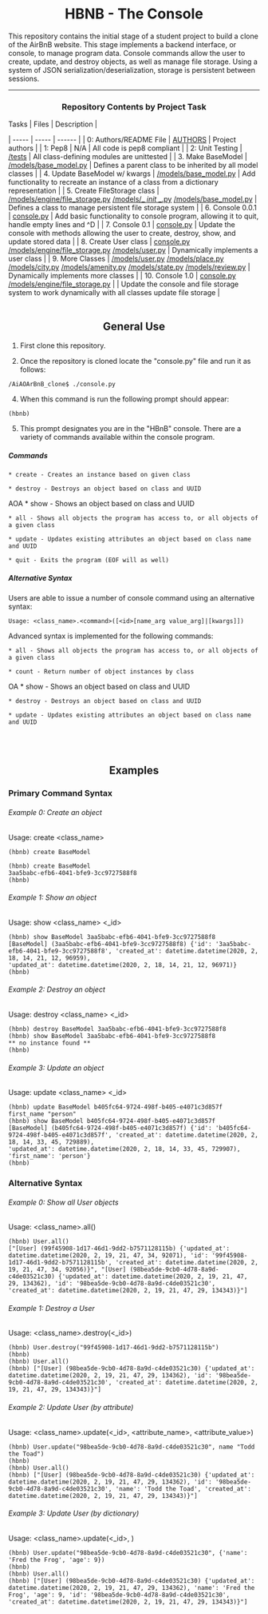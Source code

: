 <center> <h1>HBNB - The Console</h1> </center>

This repository contains the initial stage of a student project to build a clone of the AirBnB website. This stage implements a backend interface, or console, to manage program data. Console commands allow the user to create, update, and destroy objects, as well as manage file storage. Using a system of JSON serialization/deserialization, storage is persistent between sessions.

---
 
<center><h3>Repository Contents by Project Task</h3> </center>

 Tasks | Files | Description |

| -----                         | -----                                                                                                                                                                                                                                                                                                                                                                                                                                                                                                                           | ------                                                                                             |
| 0: Authors/README File        | [AUTHORS](https://github.com/TSOlami/AirBnB_clone_v2/blob/master/AUTHORS)                                                                                                                                                                                                                                                                                                                                                                                                                                                       | Project authors                                                                                    |
| 1: Pep8                       | N/A                                                                                                                                                                                                                                                                                                                                                                                                                                                                                                                             | All code is pep8 compliant                                                                         |
| 2: Unit Testing               | [/tests](https://github.com/TSOlami/AirBnB_clone_v2/tree/master/tests)                                                                                                                                                                                                                                                                                                                                                                                                                                                          | All class-defining modules are unittested                                                          |
| 3. Make BaseModel             | [/models/base_model.py](https://github.com/TSOlami/AirBnB_clone_v2/blob/master/models/base_model.py)                                                                                                                                                                                                                                                                                                                                                                                                                            | Defines a parent class to be inherited by all model classes                                        |
| 4. Update BaseModel w/ kwargs | [/models/base_model.py](https://github.com/TSOlami/AirBnB_clone_v2/blob/master/models/base_model.py)                                                                                                                                                                                                                                                                                                                                                                                                                            | Add functionality to recreate an instance of a class from a dictionary representation              |
| 5. Create FileStorage class   | [/models/engine/file_storage.py](https://github.com/TSOlami/AirBnB_clone_v2/blob/master/models/engine/file_storage.py) [/models/_ _init_ _.py](https://github.com/TSOlami/AirBnB_clone_v2/blob/master/models/__init__.py) [/models/base_model.py](https://github.com/TSOlami/AirBnB_clone_v2/blob/master/models/base_model.py)                                                                                                                                                                                                  | Defines a class to manage persistent file storage system                                           |
| 6. Console 0.0.1              | [console.py](https://github.com/TSOlami/AirBnB_clone_v2/blob/master/console.py)                                                                                                                                                                                                                                                                                                                                                                                                                                                 | Add basic functionality to console program, allowing it to quit, handle empty lines and ^D         |
| 7. Console 0.1                | [console.py](https://github.com/TSOlami/AirBnB_clone/blob/dev/console.py)                                                                                                                                                                                                                                                                                                                                                                                                                                                       | Update the console with methods allowing the user to create, destroy, show, and update stored data |
| 8. Create User class          | [console.py](https://github.com/TSOlami/AirBnB_clone/blob/dev/console.py) [/models/engine/file_storage.py](https://github.com/TSOlami/AirBnB_clone/blob/dev/models/engine/file_storage.py) [/models/user.py](https://github.com/TSOlami/AirBnB_clone/blob/dev/models/user.py)                                                                                                                                                                                                                                                   | Dynamically implements a user class                                                                |
| 9. More Classes               | [/models/user.py](https://github.com/TSOlami/AirBnB_clone/blob/dev/models/user.py) [/models/place.py](https://github.com/TSOlami/AirBnB_clone/blob/dev/models/place.py) [/models/city.py](https://github.com/TSOlami/AirBnB_clone/blob/dev/models/city.py) [/models/amenity.py](https://github.com/TSOlami/AirBnB_clone/blob/dev/models/amenity.py) [/models/state.py](https://github.com/TSOlami/AirBnB_clone/blob/dev/models/state.py) [/models/review.py](https://github.com/TSOlami/AirBnB_clone/blob/dev/models/review.py) | Dynamically implements more classes                                                                |
| 10. Console 1.0               | [console.py](https://github.com/TSOlami/AirBnB_clone/blob/dev/console.py) [/models/engine/file_storage.py](https://github.com/TSOlami/AirBnB_clone/blob/dev/models/engine/file_storage.py)                                                                                                                                                                                                                                                                                                                                      |                                                                                                    | Update the console and file storage system to work dynamically with all  classes update file storage |
<br>
<br>
<center> <h2>General Use</h2> </center>

1. First clone this repository.

3. Once the repository is cloned locate the "console.py" file and run it as follows:
```
/AiAOArBnB_clone$ ./console.py
```
4. When this command is run the following prompt should appear:
```
(hbnb)
```
5. This prompt designates you are in the "HBnB" console. There are a variety of commands available within the console program.

##### Commands
    * create - Creates an instance based on given class

    * destroy - Destroys an object based on class and UUID
AOA
    * show - Shows an object based on class and UUID

    * all - Shows all objects the program has access to, or all objects of a given class

    * update - Updates existing attributes an object based on class name and UUID

    * quit - Exits the program (EOF will as well)


##### Alternative Syntax
Users are able to issue a number of console command using an alternative syntax:

	Usage: <class_name>.<command>([<id>[name_arg value_arg]|[kwargs]])
Advanced syntax is implemented for the following commands: 

    * all - Shows all objects the program has access to, or all objects of a given class

	* count - Return number of object instances by class
OA
    * show - Shows an object based on class and UUID

	* destroy - Destroys an object based on class and UUID

    * update - Updates existing attributes an object based on class name and UUID

<br>
<br>
<center> <h2>Examples</h2> </center>
<h3>Primary Command Syntax</h3>

###### Example 0: Create an object
Usage: create <class_name>
```
(hbnb) create BaseModel
```
```
(hbnb) create BaseModel
3aa5babc-efb6-4041-bfe9-3cc9727588f8
(hbnb)                   
```
###### Example 1: Show an object
Usage: show <class_name> <_id>

```
(hbnb) show BaseModel 3aa5babc-efb6-4041-bfe9-3cc9727588f8
[BaseModel] (3aa5babc-efb6-4041-bfe9-3cc9727588f8) {'id': '3aa5babc-efb6-4041-bfe9-3cc9727588f8', 'created_at': datetime.datetime(2020, 2, 18, 14, 21, 12, 96959), 
'updated_at': datetime.datetime(2020, 2, 18, 14, 21, 12, 96971)}
(hbnb)  
```
###### Example 2: Destroy an object
Usage: destroy <class_name> <_id>
```
(hbnb) destroy BaseModel 3aa5babc-efb6-4041-bfe9-3cc9727588f8
(hbnb) show BaseModel 3aa5babc-efb6-4041-bfe9-3cc9727588f8
** no instance found **
(hbnb)   
```
###### Example 3: Update an object
Usage: update <class_name> <_id>
```
(hbnb) update BaseModel b405fc64-9724-498f-b405-e4071c3d857f first_name "person"
(hbnb) show BaseModel b405fc64-9724-498f-b405-e4071c3d857f
[BaseModel] (b405fc64-9724-498f-b405-e4071c3d857f) {'id': 'b405fc64-9724-498f-b405-e4071c3d857f', 'created_at': datetime.datetime(2020, 2, 18, 14, 33, 45, 729889), 
'updated_at': datetime.datetime(2020, 2, 18, 14, 33, 45, 729907), 'first_name': 'person'}
(hbnb)
```
<h3>Alternative Syntax</h3>

###### Example 0: Show all User objects
Usage: <class_name>.all()
```
(hbnb) User.all()
["[User] (99f45908-1d17-46d1-9dd2-b7571128115b) {'updated_at': datetime.datetime(2020, 2, 19, 21, 47, 34, 92071), 'id': '99f45908-1d17-46d1-9dd2-b7571128115b', 'created_at': datetime.datetime(2020, 2, 19, 21, 47, 34, 92056)}", "[User] (98bea5de-9cb0-4d78-8a9d-c4de03521c30) {'updated_at': datetime.datetime(2020, 2, 19, 21, 47, 29, 134362), 'id': '98bea5de-9cb0-4d78-8a9d-c4de03521c30', 'created_at': datetime.datetime(2020, 2, 19, 21, 47, 29, 134343)}"]
```

###### Example 1: Destroy a User
Usage: <class_name>.destroy(<_id>)
```
(hbnb) User.destroy("99f45908-1d17-46d1-9dd2-b7571128115b")
(hbnb)
(hbnb) User.all()
(hbnb) ["[User] (98bea5de-9cb0-4d78-8a9d-c4de03521c30) {'updated_at': datetime.datetime(2020, 2, 19, 21, 47, 29, 134362), 'id': '98bea5de-9cb0-4d78-8a9d-c4de03521c30', 'created_at': datetime.datetime(2020, 2, 19, 21, 47, 29, 134343)}"]
```
###### Example 2: Update User (by attribute)
Usage: <class_name>.update(<_id>, <attribute_name>, <attribute_value>)
```
(hbnb) User.update("98bea5de-9cb0-4d78-8a9d-c4de03521c30", name "Todd the Toad")
(hbnb)
(hbnb) User.all()
(hbnb) ["[User] (98bea5de-9cb0-4d78-8a9d-c4de03521c30) {'updated_at': datetime.datetime(2020, 2, 19, 21, 47, 29, 134362), 'id': '98bea5de-9cb0-4d78-8a9d-c4de03521c30', 'name': 'Todd the Toad', 'created_at': datetime.datetime(2020, 2, 19, 21, 47, 29, 134343)}"]
```
###### Example 3: Update User (by dictionary)
Usage: <class_name>.update(<_id>, <dictionary>)
```
(hbnb) User.update("98bea5de-9cb0-4d78-8a9d-c4de03521c30", {'name': 'Fred the Frog', 'age': 9})
(hbnb)
(hbnb) User.all()
(hbnb) ["[User] (98bea5de-9cb0-4d78-8a9d-c4de03521c30) {'updated_at': datetime.datetime(2020, 2, 19, 21, 47, 29, 134362), 'name': 'Fred the Frog', 'age': 9, 'id': '98bea5de-9cb0-4d78-8a9d-c4de03521c30', 'created_at': datetime.datetime(2020, 2, 19, 21, 47, 29, 134343)}"]
```
<br>
